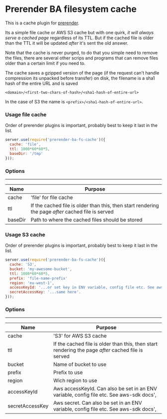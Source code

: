 Prerender BA filesystem cache
=============================


This is a cache plugin for [prerender](https://github.com/prerender/prerender).

Its a simple file cache or AWS S3 cache but with one quirk, *it will always serve a cached page*
regardless of its TTL. But if the cached file is older than the TTL it will be updated *after*
it's sent the old answer.

Note that the cache is never purged, to do that you simple need to remove the files, there are
several other scrips and programs that can remove files older than a certain limit if you need to.

The cache saves a gzipped version of the page (if the request can't handle compression its unpacked
before transfer) on disk, the filename is a sha1 hash of the entire URL and is saved

`<domain>/<first-two-chars-of-hash>/<sha1-hash-of-entire-url>`

In the case of S3 the name is `<prefix>/<sha1-hash-of-entire-url>`.


### Usage file cache

Order of prerender plugins is important, probably best to keep it last in the list.

```js
server.use(require('prerender-ba-fs-cache')({
  cache: 'file',
  ttl: 1000*60*60*5,
  baseDir: '/tmp'
}));
```

### Options
-------
| Name    |  Purpose         |
|---------|------------------|
| cache   | 'file' for file cache |
| ttl     | If the cached file is older than this, then start rendering the page *after* cached file is served |
| baseDir | Path to where the cached files should be stored |


### Usage S3 cache

Order of prerender plugins is important, probably best to keep it last in the list.

```js
server.use(require('prerender-ba-fs-cache')({
  cache: 'S3',
  bucket: 'my-awesome-bucket',
  ttl: 1000*60*60*5,
  prefix: 'file-name-prefix'
  region: 'eu-west-1',
  accessKeyId: '...or set key in ENV variable, config file etc. See aws-sdk docs',
  secretAccessKey: '...same here'.
}));
```

### Options
-------
| Name    |  Purpose         |
|---------|------------------|
| cache   | 'S3' for AWS S3 cache |
| ttl     | If the cached file is older than this, then start rendering the page *after* cached file is served |
| bucket | Name of bucket to use |
| prefix | Prefix to use |
| region | Wich region to use |
| accessKeyId | Aws accessKeyId. Can also be set in  an ENV variable, config file etc. See aws-sdk docs', |
| secretAccessKey | Aws secret. Can also be set in  an ENV variable, config file etc. See aws-sdk docs', |
